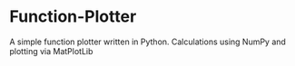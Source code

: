 # Function-Plotter
A simple function plotter written in Python.
Calculations using NumPy and plotting via MatPlotLib
